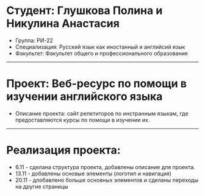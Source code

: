 # Студент: Глушкова Полина и Никулина Анастасия 
- Группа: РИ-22
- Специализация: Русский язык как иностанный и английсий язык
- Факультет: Факультет общего и профессионального образования 
---
# Проект: Веб-ресурс по помощи в изучении английского языка
- Описание проекта: сайт репетиторов по инстранным языкам, где предоставляются курсы по помощи в изучении их.
---
# Реализация проекта: 
- 6.11 - сделана структура проекта, добавлены описание для проекта. 
- 13.11 - добавлены основые элементы (логотип и навигация)
- 20.11 - длобавлено больше основных элементов и сделаны переходы на другие страницы
